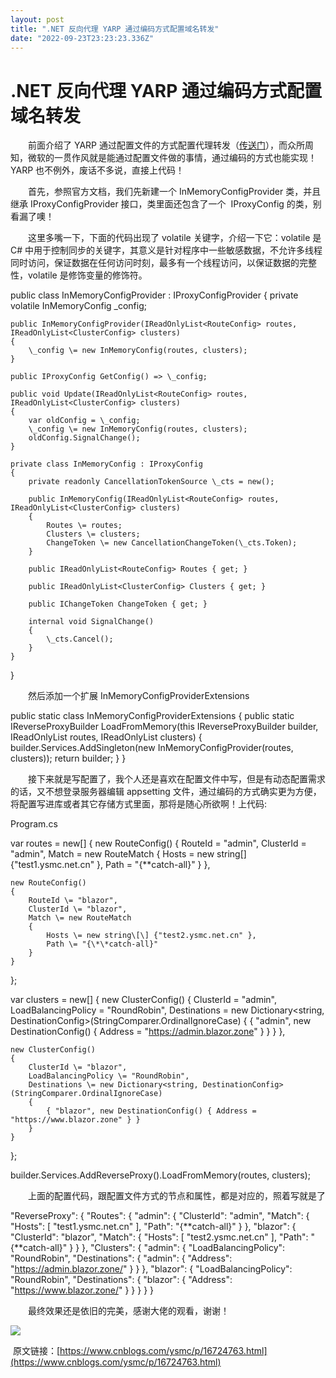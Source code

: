 ```yaml
---
layout: post
title: ".NET 反向代理 YARP 通过编码方式配置域名转发"
date: "2022-09-23T23:23:23.336Z"
---
```

.NET 反向代理 YARP 通过编码方式配置域名转发
===========================

　　前面介绍了 YARP 通过配置文件的方式配置代理转发（[传送门](https://www.cnblogs.com/ysmc/p/16714201.html)），而众所周知，微软的一贯作风就是能通过配置文件做的事情，通过编码的方式也能实现！YARP 也不例外，废话不多说，直接上代码！

　　首先，参照官方文档，我们先新建一个 InMemoryConfigProvider 类，并且继承 IProxyConfigProvider 接口，类里面还包含了一个  IProxyConfig 的类，别看漏了噢！

　　这里多嘴一下，下面的代码出现了 volatile 关键字，介绍一下它：volatile 是 C# 中用于控制同步的关键字，其意义是针对程序中一些敏感数据，不允许多线程同时访问，保证数据在任何访问时刻，最多有一个线程访问，以保证数据的完整性，volatile 是修饰变量的修饰符。

public class InMemoryConfigProvider : IProxyConfigProvider
{
    private volatile InMemoryConfig \_config;

    public InMemoryConfigProvider(IReadOnlyList<RouteConfig> routes, IReadOnlyList<ClusterConfig> clusters)
    {
        \_config \= new InMemoryConfig(routes, clusters);
    }

    public IProxyConfig GetConfig() => \_config;

    public void Update(IReadOnlyList<RouteConfig> routes, IReadOnlyList<ClusterConfig> clusters)
    {
        var oldConfig = \_config;
        \_config \= new InMemoryConfig(routes, clusters);
        oldConfig.SignalChange();
    }

    private class InMemoryConfig : IProxyConfig
    {
        private readonly CancellationTokenSource \_cts = new();

        public InMemoryConfig(IReadOnlyList<RouteConfig> routes, IReadOnlyList<ClusterConfig> clusters)
        {
            Routes \= routes;
            Clusters \= clusters;
            ChangeToken \= new CancellationChangeToken(\_cts.Token);
        }

        public IReadOnlyList<RouteConfig> Routes { get; }

        public IReadOnlyList<ClusterConfig> Clusters { get; }

        public IChangeToken ChangeToken { get; }

        internal void SignalChange()
        {
            \_cts.Cancel();
        }
    }
}

　　然后添加一个扩展 InMemoryConfigProviderExtensions

public static class InMemoryConfigProviderExtensions
{
    public static IReverseProxyBuilder LoadFromMemory(this IReverseProxyBuilder builder, IReadOnlyList<RouteConfig> routes, IReadOnlyList<ClusterConfig> clusters)
    {
        builder.Services.AddSingleton<IProxyConfigProvider>(new InMemoryConfigProvider(routes, clusters));
        return builder;
    }
}

　　接下来就是写配置了，我个人还是喜欢在配置文件中写，但是有动态配置需求的话，又不想登录服务器编辑 appsetting 文件，通过编码的方式确实更为方便，将配置写进库或者其它存储方式里面，那将是随心所欲啊！上代码:

Program.cs

var routes = new\[\]
{
    new RouteConfig()
    {
        RouteId \= "admin",
        ClusterId \= "admin",
        Match \= new RouteMatch
        {
            Hosts \= new string\[\] {"test1.ysmc.net.cn" },
            Path \= "{\*\*catch-all}"
        }
    },

    new RouteConfig()
    {
        RouteId \= "blazor",
        ClusterId \= "blazor",
        Match \= new RouteMatch
        {
            Hosts \= new string\[\] {"test2.ysmc.net.cn" },
            Path \= "{\*\*catch-all}"
        }
    }
};

var clusters = new\[\]
{
    new ClusterConfig()
    {
        ClusterId \= "admin",
        LoadBalancingPolicy \= "RoundRobin",
        Destinations \= new Dictionary<string, DestinationConfig>(StringComparer.OrdinalIgnoreCase)
        {
            { "admin", new DestinationConfig() { Address = "https://admin.blazor.zone" } }
        }
    },

    new ClusterConfig()
    {
        ClusterId \= "blazor",
        LoadBalancingPolicy \= "RoundRobin",
        Destinations \= new Dictionary<string, DestinationConfig>(StringComparer.OrdinalIgnoreCase)
        {
            { "blazor", new DestinationConfig() { Address = "https://www.blazor.zone" } }
        }
    }
};

builder.Services.AddReverseProxy().LoadFromMemory(routes, clusters);

　　上面的配置代码，跟配置文件方式的节点和属性，都是对应的，照着写就是了

"ReverseProxy": {
  "Routes": {
    "admin": {
      "ClusterId": "admin",
      "Match": {
        "Hosts": \[ "test1.ysmc.net.cn" \],
        "Path": "{\*\*catch-all}"
      }
    },
    "blazor": {
      "ClusterId": "blazor",
      "Match": {
        "Hosts": \[ "test2.ysmc.net.cn" \],
        "Path": "{\*\*catch-all}"
      }
    }
  },
  "Clusters": {
    "admin": {
      "LoadBalancingPolicy": "RoundRobin",
      "Destinations": {
        "admin": {
          "Address": "https://admin.blazor.zone/"
        }
      }
    },
    "blazor": {
      "LoadBalancingPolicy": "RoundRobin",
      "Destinations": {
        "blazor": {
          "Address": "https://www.blazor.zone/"
        }
      }
    }
  }
}

　　最终效果还是依旧的完美，感谢大佬的观看，谢谢！

![](https://img2022.cnblogs.com/blog/1897432/202209/1897432-20220924002841803-913899467.png)

 原文链接：[https://www.cnblogs.com/ysmc/p/16724763.html](https://www.cnblogs.com/ysmc/p/16724763.html)